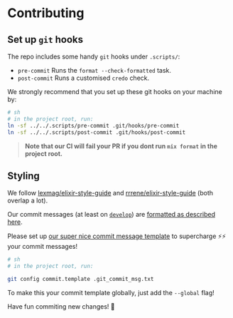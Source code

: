 # Contributing

## Set up `git` hooks

The repo includes some handy `git` hooks under `.scripts/`:

* `pre-commit` Runs the `format --check-formatted` task.
* `post-commit` Runs a customised `credo` check.

We strongly recommend that you set up these git hooks on your machine by:
```sh
# sh
# in the project root, run:
ln -sf ../../.scripts/pre-commit .git/hooks/pre-commit
ln -sf ../../.scripts/post-commit .git/hooks/post-commit
```

> **Note that our CI will fail your PR if you dont run `mix format` in the project
> root.**

## Styling

We follow
[lexmag/elixir-style-guide](https://github.com/lexmag/elixir-style-guide) and
[rrrene/elixir-style-guide](https://github.com/rrrene/elixir-style-guide) (both
overlap a lot).

Our commit messages (at least on [`develop`][dev]) are [formatted as described
here][commit-format].

Please set up [our super nice commit message template][our-template] to
supercharge :zap::zap: your commit messages!

```sh
# sh
# in the project root, run:

git config commit.template .git_commit_msg.txt
```

To make this your commit template globally, just add the `--global` flag!

Have fun commiting new changes! :rainbow:

[dev]: https://github.com/aviabird/snitch/tree/develop
[commit-format]: https://chris.beams.io/posts/git-commit/
[our-template]: https://github.com/aviabird/snitch/blob/develop/.git_commit_msg.txt
